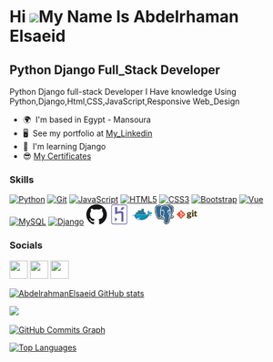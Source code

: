 Hi ![](https://user-images.githubusercontent.com/18350557/176309783-0785949b-9127-417c-8b55-ab5a4333674e.gif)My Name Is Abdelrhaman Elsaeid
===========================================================================================================================================


Python Django Full\_Stack Developer
-----------------------------------

Python Django full-stack Developer I Have knowledge Using Python,Django,Html,CSS,JavaScript,Responsive Web_Design

* 🌍  I'm based in Egypt - Mansoura
* 🖥️  See my portfolio at [My\_Linkedin](https://www.linkedin.com/in/abdelrahman-elsaid-abd/)
* 🧠  I'm learning Django
* 😎 [My Certificates](https://github.com/AbdelrahmanElsaeid/My-Certificates)


### Skills


<p align="left">
<a href="https://www.python.org/" target="_blank" rel="noreferrer"><img src="https://raw.githubusercontent.com/danielcranney/readme-generator/main/public/icons/skills/python-colored.svg" width="36" height="36" alt="Python" /></a>
<a href="https://git-scm.com/" target="_blank" rel="noreferrer"><img src="https://raw.githubusercontent.com/danielcranney/readme-generator/main/public/icons/skills/git-colored.svg" width="36" height="36" alt="Git" /></a>
<a href="https://developer.mozilla.org/en-US/docs/Web/JavaScript" target="_blank" rel="noreferrer"><img src="https://raw.githubusercontent.com/danielcranney/readme-generator/main/public/icons/skills/javascript-colored.svg" width="36" height="36" alt="JavaScript" /></a>
<a href="https://developer.mozilla.org/en-US/docs/Glossary/HTML5" target="_blank" rel="noreferrer"><img src="https://raw.githubusercontent.com/danielcranney/readme-generator/main/public/icons/skills/html5-colored.svg" width="36" height="36" alt="HTML5" /></a>
<a href="https://www.w3.org/TR/CSS/#css" target="_blank" rel="noreferrer"><img src="https://raw.githubusercontent.com/danielcranney/readme-generator/main/public/icons/skills/css3-colored.svg" width="36" height="36" alt="CSS3" /></a>
<a href="https://getbootstrap.com/" target="_blank" rel="noreferrer"><img src="https://raw.githubusercontent.com/danielcranney/readme-generator/main/public/icons/skills/bootstrap-colored.svg" width="36" height="36" alt="Bootstrap" /></a>
<a href="https://vuejs.org/" target="_blank" rel="noreferrer"><img src="https://raw.githubusercontent.com/danielcranney/readme-generator/main/public/icons/skills/vuejs-colored.svg" width="36" height="36" alt="Vue" /></a>
<a href="https://www.mysql.com/" target="_blank" rel="noreferrer"><img src="https://raw.githubusercontent.com/danielcranney/readme-generator/main/public/icons/skills/mysql-colored.svg" width="36" height="36" alt="MySQL" /></a>
<a href="https://www.djangoproject.com/" target="_blank" rel="noreferrer"><img src="https://raw.githubusercontent.com/danielcranney/readme-generator/main/public/icons/skills/django-colored.svg" width="36" height="36" alt="Django" /></a>
<a href="https://www.djangoproject.com/" target="_blank" rel="noreferrer"><img src="https://raw.githubusercontent.com/github/explore/78df643247d429f6cc873026c0622819ad797942/topics/github/github.png" width="36" height="36" alt="GitHub" /></a>
<a href="https://www.djangoproject.com/" target="_blank" rel="noreferrer"><img src="https://github.com/devicons/devicon/blob/master/icons/heroku/heroku-original.svg" width="36" height="36" alt="Heroku" /></a>
<a href="https://www.djangoproject.com/" target="_blank" rel="noreferrer"><img src="https://github.com/devicons/devicon/blob/master/icons/docker/docker-original.svg" width="36" height="36" alt="Docker" /></a>
<a href="https://www.djangoproject.com/" target="_blank" rel="noreferrer"><img src="https://github.com/devicons/devicon/blob/master/icons/postgresql/postgresql-original.svg" width="36" height="36" alt="Postgresql" /></a>
<a href="https://www.djangoproject.com/" target="_blank" rel="noreferrer"><img src="https://raw.githubusercontent.com/github/explore/80688e429a7d4ef2fca1e82350fe8e3517d3494d/topics/git/git.png" width="36" height="36" alt="Git" /></a></p>







### Socials

<p align="left"> <a href="https://github.com/AbdelrahmanElsaeid" target="_blank" rel="noreferrer"><img src="https://raw.githubusercontent.com/danielcranney/readme-generator/main/public/icons/socials/github.svg" width="32" height="32" /></a> <a href="https://www.linkedin.com/in/abdelrahman-elsaid-abd/" target="_blank" rel="noreferrer"><img src="https://raw.githubusercontent.com/danielcranney/readme-generator/main/public/icons/socials/linkedin.svg" width="32" height="32" /></a> <a href="https://www.stackoverflow.com/users/AbdelrahmanElsaeid" target="_blank" rel="noreferrer"><img src="https://raw.githubusercontent.com/danielcranney/readme-generator/main/public/icons/socials/stackoverflow.svg" width="32" height="32" /></a></p>

<a href="https://github.com/AbdelrahmanElsaeid"><img src="https://github-readme-stats.vercel.app/api?username=AbdelrahmanElsaeid&show_icons=true&hide=&count_private=true&title_color=22c55e&text_color=ffffff&icon_color=ec4899&bg_color=0f172a&hide_border=true&show_icons=true" alt="AbdelrahmanElsaeid GitHub stats" /></a>

<a href="https://github.com/AbdelrahmanElsaeid"><img src="https://github-readme-streak-stats.herokuapp.com/?user=AbdelrahmanElsaeid&stroke=ffffff&background=0f172a&ring=22c55e&fire=22c55e&currStreakNum=ffffff&currStreakLabel=22c55e&sideNums=ffffff&sideLabels=ffffff&dates=ffffff&hide_border=true" /></a>

<a href="https://github.com/AbdelrahmanElsaeid"><img src="https://github-readme-activity-graph.cyclic.app/graph?username=AbdelrahmanElsaeid&bg_color=0f172a&color=ffffff&line=ec4899&point=ffffff&area_color=0f172a&area=true&hide_border=true&custom_title=GitHub%20Commits%20Graph" alt="GitHub Commits Graph" /></a>

<a href="https://github.com/AbdelrahmanElsaeid" align="left"><img src="https://github-readme-stats.vercel.app/api/top-langs/?username=AbdelrahmanElsaeid&langs_count=10&title_color=22c55e&text_color=ffffff&icon_color=ec4899&bg_color=0f172a&hide_border=true&locale=en&custom_title=Top%20%Languages" alt="Top Languages" /></a>
